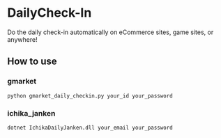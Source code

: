 # DailyCheck-In
Do the daily check-in automatically on eCommerce sites, game sites, or anywhere!

## How to use
### gmarket
```
python gmarket_daily_checkin.py your_id your_password
```

### ichika_janken
```
dotnet IchikaDailyJanken.dll your_email your_password
```
